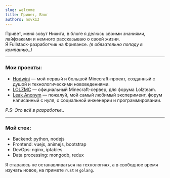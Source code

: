```yaml
---
slug: welcome
title: Привет, Блог
authors: nsvk13
---
```


Привет, меня зовут Никита, в блоге я делюсь своими знаниями, лайфхаками и немного рассказываю о своей жизни.
<br />Я Fullstack-разработчик на Фрилансе. *(я обязательно попаду в компанию..)*

___

### Мои проекты:

- [Hodwini](<https://hodwini.net>) — мой первый и большой Minecraft-проект, созданный с душой и технологическими нововедениями.
- [LOLZMC](<https://lolzmc.guru>) — официальный Minecraft-сервер, для форума Lolzteam.
- [Leak Anonym](<https://leakanonym.net>) — пожалуй, мой самый любимый эксперимент, форум написанный с нуля, о социальной инженерии и программировании.

*P.S: Это всё в разработке..*
___

### Мой стек:

- Backend: python, nodejs
- Frontend: vuejs, animejs, bootstrap
- DevOps: nginx, iptables
- Data processing: mongodb, redux

Я стараюсь не останавливаться на технологиях, а в свободное время изучать новое, на примете `rust` и `golang`.